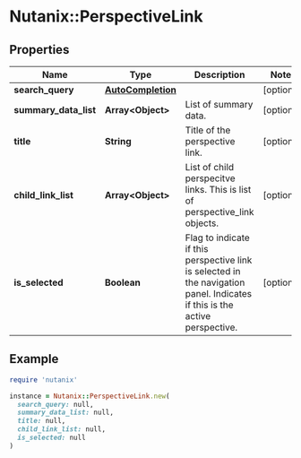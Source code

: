 # Nutanix::PerspectiveLink

## Properties

| Name | Type | Description | Notes |
| ---- | ---- | ----------- | ----- |
| **search_query** | [**AutoCompletion**](AutoCompletion.md) |  | [optional] |
| **summary_data_list** | **Array&lt;Object&gt;** | List of summary data. | [optional] |
| **title** | **String** | Title of the perspective link. | [optional] |
| **child_link_list** | **Array&lt;Object&gt;** | List of child perspecitve links. This is list of perspective_link objects.  | [optional] |
| **is_selected** | **Boolean** | Flag to indicate if this perspective link is selected in the navigation panel. Indicates if this is the active perspective.  | [optional] |

## Example

```ruby
require 'nutanix'

instance = Nutanix::PerspectiveLink.new(
  search_query: null,
  summary_data_list: null,
  title: null,
  child_link_list: null,
  is_selected: null
)
```


